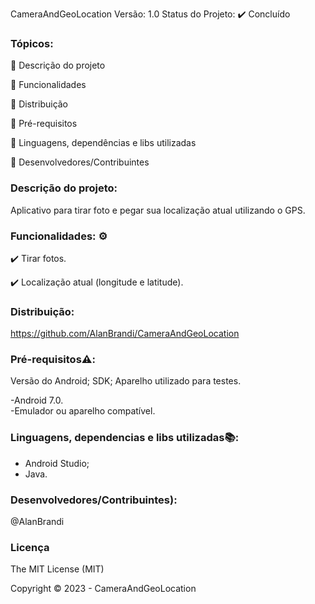 CameraAndGeoLocation
Versão: 1.0
Status do Projeto: ✔️ Concluído 

### Tópicos:

🔹 Descrição do projeto

🔹 Funcionalidades

🔹 Distribuição

🔹 Pré-requisitos

🔹 Linguagens, dependências e libs utilizadas

🔹 Desenvolvedores/Contribuintes

### Descrição do projeto:
Aplicativo para tirar foto e pegar sua localização atual utilizando o GPS.

### Funcionalidades: ⚙️
✔️ Tirar fotos.

✔️ Localização atual (longitude e latitude).

### Distribuição:
https://github.com/AlanBrandi/CameraAndGeoLocation

### Pré-requisitos⚠️:
Versão do Android; SDK; Aparelho utilizado para testes.

-Android 7.0.            
-Emulador ou aparelho compatível.


### Linguagens, dependencias e libs utilizadas📚:
- Android Studio;
- Java.

### Desenvolvedores/Contribuintes):
@AlanBrandi

### Licença
The MIT License (MIT)

Copyright ©️ 2023 - CameraAndGeoLocation
